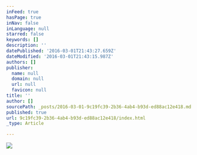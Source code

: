 ```yaml
---
inFeed: true
hasPage: true
inNav: false
inLanguage: null
starred: false
keywords: []
description: ''
datePublished: '2016-03-01T21:43:27.659Z'
dateModified: '2016-03-01T21:43:15.987Z'
authors: []
publisher:
  name: null
  domain: null
  url: null
  favicon: null
title: ''
author: []
sourcePath: _posts/2016-03-01-9c19fc39-2b36-4ab4-b93d-ed88ac12e418.md
published: true
url: 9c19fc39-2b36-4ab4-b93d-ed88ac12e418/index.html
_type: Article

---
```

![](https://the-grid-user-content.s3-us-west-2.amazonaws.com/e6c3e9f3-dd20-4ae3-a0af-ff06f4afade3.jpg)